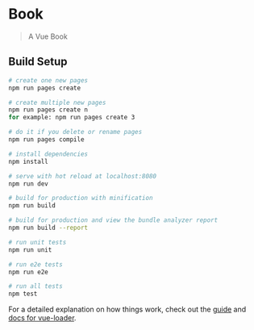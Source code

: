# Book

> A Vue Book

## Build Setup

``` bash
# create one new pages
npm run pages create

# create multiple new pages
npm run pages create n
for example: npm run pages create 3

# do it if you delete or rename pages
npm run pages compile

# install dependencies
npm install

# serve with hot reload at localhost:8080
npm run dev

# build for production with minification
npm run build

# build for production and view the bundle analyzer report
npm run build --report

# run unit tests
npm run unit

# run e2e tests
npm run e2e

# run all tests
npm test
```

For a detailed explanation on how things work, check out the [guide](http://vuejs-templates.github.io/webpack/) and [docs for vue-loader](http://vuejs.github.io/vue-loader).
